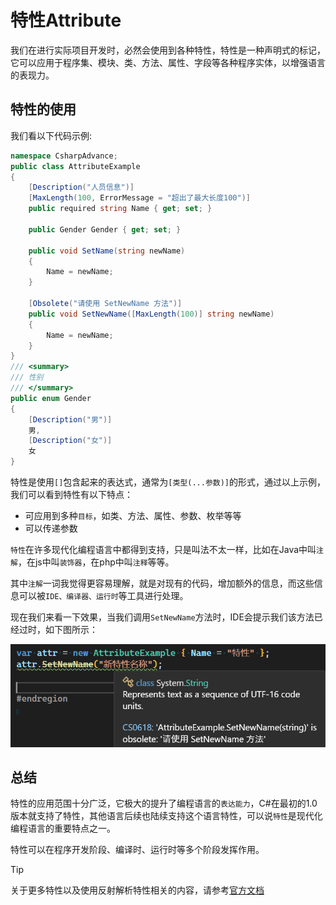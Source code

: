 # 特性Attribute

我们在进行实际项目开发时，必然会使用到各种特性，特性是一种声明式的标记，它可以应用于程序集、模块、类、方法、属性、字段等各种程序实体，以增强语言的表现力。

## 特性的使用

我们看以下代码示例:

```csharp
namespace CsharpAdvance;
public class AttributeExample
{
    [Description("人员信息")]
    [MaxLength(100, ErrorMessage = "超出了最大长度100")]
    public required string Name { get; set; }

    public Gender Gender { get; set; }

    public void SetName(string newName)
    {
        Name = newName;
    }

    [Obsolete("请使用 SetNewName 方法")]
    public void SetNewName([MaxLength(100)] string newName)
    {
        Name = newName;
    }
}
/// <summary>
/// 性别
/// </summary>
public enum Gender
{
    [Description("男")]
    男,
    [Description("女")]
    女
}
```

特性是使用`[]`包含起来的表达式，通常为`[类型(...参数)]`的形式，通过以上示例，我们可以看到特性有以下特点：

- 可应用到多种`目标`，如类、方法、属性、参数、枚举等等
- 可以传递参数

`特性`在许多现代化编程语言中都得到支持，只是叫法不太一样，比如在Java中叫`注解`，在js中叫`装饰器`，在php中叫`注释`等等。

其中`注解`一词我觉得更容易理解，就是对现有的代码，增加额外的信息，而这些信息可以被`IDE、编译器、运行时`等工具进行处理。

现在我们来看一下效果，当我们调用`SetNewName`方法时，IDE会提示我们该方法已经过时，如下图所示：

![attribute1](../images/csharpAdvance/attribute1.png)

## 总结

特性的应用范围十分广泛，它极大的提升了编程语言的`表达能力`，C#在最初的1.0版本就支持了特性，其他语言后续也陆续支持这个语言特性，可以说`特性`是现代化编程语言的重要特点之一。

特性可以在程序开发阶段、编译时、运行时等多个阶段发挥作用。

> [!TIP]
> 关于更多特性以及使用反射解析特性相关的内容，请参考[官方文档](https://learn.microsoft.com/zh-cn/dotnet/csharp/advanced-topics/reflection-and-attributes/attribute-tutorial)
